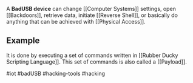 A **BadUSB device** can change [[Computer Systems]] settings, open [[Backdoors]], retrieve data, initiate [[Reverse Shell]], or basically do anything that can be achieved with [[Physical Access]]. 

## Example
It is done by executing a set of commands written in [[Rubber Ducky Scripting Language]]. This set of commands is also called a [[Payload]].

#iot #badUSB #hacking-tools #hacking